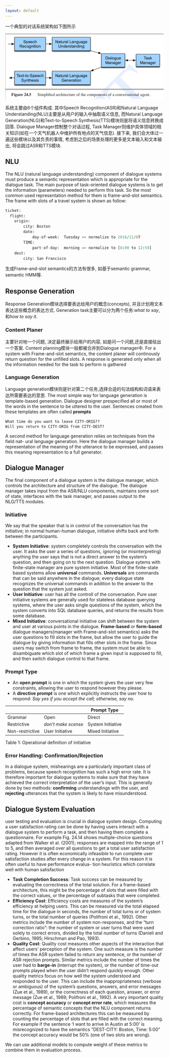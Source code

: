 ```yaml
---
layout: default
---
```

一个典型的对话系统架构如下图所示

![conversational agent architecture](/assets/img/conversational-agents.png)

系统主要由6个组件构成. 其中Speech Recognition(ASR)和Natural Language Understanding(NLU)主要是从用户的输入中抽取语义信息, 而Natural Language Generation(NLG)和Text-to-Speech Synthesis(TTS)模块则是将语义信息转换成回答. Dialogue Manager控制整个对话过程, Task Manager则维护具体领域的相关知识(如在一个天气机器人中维护所有地点的天气信息). 接下来, 我们会大体过一遍这些模块以及其负责的事情, 考虑到之后的场景处理的更多是文本输入和文本输出, 将会跳过ASR和TTS模块.

## NLU
The NLU (natural language understanding) component of dialogue systems must produce a semantic representation which is appropriate for the dialogue task. The main purpose of task-oriented dialogue systems is to get the information (parameters) needed to perform this task. So the most common used representation method for them is frame-and-slot semantics. The frame with slots of a travel system is shown as follow:

```python
ticket:
  flight:
    origin:
        city: Boston
        date:
            day-of-week:  Tuesday => normalize to 2016/11/07 
        TIME:
            part-of-day:  morning => normalize to [8:00 to 12:59]
    dest:
        city: San Francisco
```

生成Frame-and-slot semantics的方法有很多, 如基于semantic grammar, semantic HMM等.

## Response Generation
Response Generation模块选择要表达给用户的概念(concepts), 并且计划用文本表达这些概念的表达方式. Generation task主要可以分为两个任务:*what to say*, 和*how to say it*. 

### Content Planer
主要针对地一个问题, 决定最终展示给用户的内容, 如是问一个问题,还是直接给出一个答案. Content planning模块一般都被合并到Dialogue manager中. For a system with Frame-and-slot semantics, the content planer will continously return question for the unfilled slots. A response is generated only when all the information needed for the task to perform is gathered

### Language Generation
Language generation模块则是针对第二个任务,选择合适的句法结构和词语来表达所需要表达的意思. 
The most simple way for language generation is template-based generation. Dialogue designer prespecified all or most of the words in the sentence to be uttered to the user. Sentences created from these templates are often called **prompts**

```
What time do you want to leave CITY-ORIG??
Will you return to CITY-ORIG from CITY-DEST?
```

A second method for language generation relies on techniques from the field nat- ural language generation. Here the dialogue manager builds a representation of the meaning of the utterance to be expressed, and passes this meaning representation to a full generator.

## Dialogue Manager
The final component of a dialogue system is the dialogue manager, which controls the architecture and structure of the dialogue. The dialogue manager takes input from the ASR/NLU components, maintains some sort of state, interfaces with the task manager, and passes output to the NLG/TTS modules.

### Initiative
We say that the speaker that is in control of the conversation has the initiative; in normal human-human dialogue, initiative shifts back and forth between the participants.

  * **System Initiative**: system completely controls the conversation with the user. It asks the user a series of questions, ignoring (or misinterpreting) anything the user says that is not a direct answer to the system’s question, and then going on to the next question. Dialogue sytems with finite-state manager are pure system initiative. Most of the finite-state based systems allow **universal** commands. **Universals** are commands that can be said anywhere in the dialogue; every dialogue state recognizes the universal commands in addition to the answer to the question that the system just asked.
  * **User Initiative**: user has all the controll of the conversation. Pure user initiative systems are generally used for stateless database querying systems, where the user asks single questions of the system, which the system converts into SQL database queries, and returns the results from some database.
  * **Mixed Initiative**: conversational initiative can shift between the system and user at various points in the dialogue.  **Frame-based** or **form-based** dialogue managers(manager with Frame-and-slot semantics) asks the user questions to fill slots in the frame, but allow the user to guide the dialogue by giving information that fills other slots in the frame. Since users may switch from frame to frame, the system must be able to disambiguate which slot of which frame a given input is supposed to fill, and then switch dialogue control to that frame.

### Prompt Type
  * An **open prompt** is one in which the system gives the user very few constraints, allowing the user to respond however they please.
  * A **directive prompt** is one which explicitly instructs the user how to respond: *Say yes if you accept the call; otherwise, say no.*


 | ||Prompt Type|
 | ------ | ------ | ------ |
 | Grammar| Open| Direct |
 |Restrictive| *don't make scense*|System Initiative|
 |Non-restrictive|User Initiative| Mixed Initiative|                                                                                                                                                                                                      
Table 1: Operational definition of initiative


### Error Handling: Confirmation/Rejection
In a dialogue system, mishearings are a particularly important class of problems, because speech recognition has such a high error rate. It is therefore important for dialogue systems to make sure that they have achieved the correct interpretation of the user’s input. This is generally done by two methods: **confirming** understandings with the user, and **rejecting** utterances that the system is likely to have misunderstood.


## Dialogue System Evaluation
user testing and evaluation is crucial in dialogue system design. Computing a user satisfaction rating can be done by having users interact with a dialogue system to perform a task, and then having them complete a questionnaire. For example Fig. 24.14 shows multiple-choice questions adapted from Walker et al. (2001); responses are mapped into the range of 1 to 5, and then averaged over all questions to get a total user satisfaction rating.
However it is often economically infeasible to run complete user satisfaction studies after every change in a system. For this reason it is often useful to have performance evalua- tion heuristics which correlate well with human satisfaction

  * **Task Completion Success**: Task success can be measured by evaluating the correctness of the total solution. For a frame-based architecture, this might be the percentage of slots that were filled with the correct values, or the percentage of subtasks that were completed.
  * **Efficiency Cost**: Efficiency costs are measures of the system’s efficiency at helping users. This can be measured via the total elapsed time for the dialogue in seconds, the number of total turns or of system turns, or the total number of queries (Polifroni et al., 1992). Other metrics include the number of system non-responses, and the “turn correction ratio”: the number of system or user turns that were used solely to correct errors, divided by the total number of turns (Danieli and Gerbino, 1995; Hirschman and Pao, 1993).
  * **Quality Cost**: Quality cost measures other aspects of the interaction that affect users’ perception of the system. One such measure is the number of times the ASR system failed to return any sentence, or the number of ASR rejection prompts. Similar metrics include the number of times the user had to **barge-in** (interrupt the system), or the number of time-out prompts played when the user didn’t respond quickly enough. Other quality metrics focus on how well the system understood and responded to the user. This can include the inappropriateness (verbose or ambiguous) of the system’s questions, answers, and error messages (Zue et al., 1989), or the correctness of each question, answer, or error message (Zue et al., 1989; Polifroni et al., 1992).  A very important quality cost is **concept accuracy** or **concept error rate**, which measures the percentage of semantic concepts that the NLU component returns correctly. For frame-based architectures this can be measured by counting the percentage of slots that are filled with the correct meaning. For example if the sentence ‘I want to arrive in Austin at 5:00’ is misrecognized to have the semantics ”DEST-CITY: Boston, Time: 5:00” the concept accuracy would be 50% (one of two slots are wrong).

 We can use additional models to compute weight of these metrics to combine them in evaluation process.